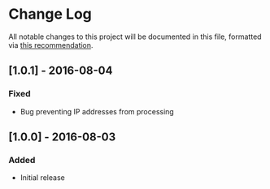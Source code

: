 # Change Log
All notable changes to this project will be documented in this file, formatted via [this recommendation](http://keepachangelog.com/).

## [1.0.1] - 2016-08-04
### Fixed
- Bug preventing IP addresses from processing

## [1.0.0] - 2016-08-03
### Added
- Initial release